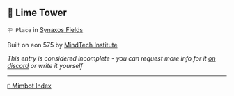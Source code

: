 ## 🗼 Lime Tower

`🪧 Place` in [Synaxos Fields](<https://zeithalt.github.io/r/synaxos_fields.html>)

Built on eon 575 by [MindTech Institute](<https://zeithalt.github.io/r/mindtech_institute.html>)

_This entry is considered incomplete - you can request more info for it [on discord](<https://discord.com/channels/562910943848169472/1173922660489633802>) or write it yourself_


-----
[`📑` Mimbot Index](<https://zeithalt.github.io/r/#5220>)
<!---
keywords:  mt, synaxos fields
aliases: 
-->
